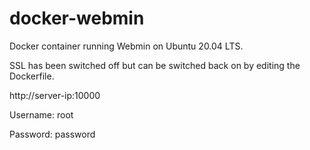 # docker-webmin
Docker container running Webmin on Ubuntu 20.04 LTS.

SSL has been switched off but can be switched back on by editing the Dockerfile.

http://server-ip:10000

Username: root

Password: password